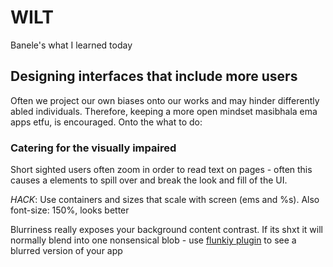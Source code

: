 # WILT

Banele's what I learned today

## Designing interfaces that include more users

Often we project our own biases onto our works and may hinder differently abled individuals. Therefore, keeping a more open mindset masibhala ema apps etfu, is encouraged. Onto the what to do:

### Catering for the visually impaired

Short sighted users often zoom in order to read text on pages - often this causes a elements to spill over and break the look and fill of the UI.

*HACK*: Use containers and sizes that scale with screen (ems and %s). Also font-size: 150%, looks better

Blurriness really exposes your background content contrast. If its shxt it will normally blend into one nonsensical blob - use [flunkiy plugin](https://twitter.com/Funkifyplugin) to see a blurred version of your app